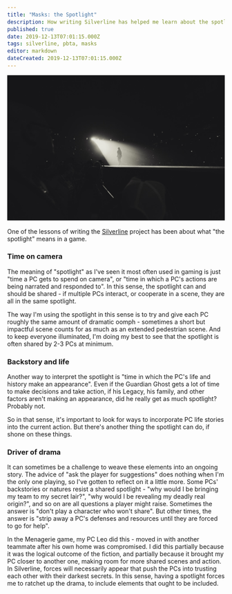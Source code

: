 ```yaml
---
title: "Masks: the Spotlight"
description: How writing Silverline has helped me learn about the spotlight
published: true
date: 2019-12-13T07:01:15.000Z
tags: silverline, pbta, masks
editor: markdown
dateCreated: 2019-12-13T07:01:15.000Z
---
```


![Featured Image](masks-the-spotlight.jpg)

One of the lessons of writing the [Silverline](/masks-silverline/) project has been about what "the spotlight" means in a game.

### Time on camera

The meaning of "spotlight" as I've seen it most often used in gaming is just "time a PC gets to spend on camera", or "time in which a PC's actions are being narrated and responded to". In this sense, the spotlight can and should be shared - if multiple PCs interact, or cooperate in a scene, they are all in the same spotlight.

The way I'm using the spotlight in this sense is to try and give each PC roughly the same amount of dramatic oomph - sometimes a short but impactful scene counts for as much as an extended pedestrian scene. And to keep everyone illuminated, I'm doing my best to see that the spotlight is often shared by 2-3 PCs at minimum.

### Backstory and life

Another way to interpret the spotlight is "time in which the PC's life and history make an appearance". Even if the Guardian Ghost gets a lot of time to make decisions and take action, if his Legacy, his family, and other factors aren't making an appearance, did he really get as much spotlight? Probably not.

So in that sense, it's important to look for ways to incorporate PC life stories into the current action. But there's another thing the spotlight can do, if shone on these things.

### Driver of drama

It can sometimes be a challenge to weave these elements into an ongoing story. The advice of "ask the player for suggestions" does nothing when I'm the only one playing, so I've gotten to reflect on it a little more. Some PCs' backstories or natures resist a shared spotlight - "why would I be bringing my team to my secret lair?", "why would I be revealing my deadly real origin?", and so on are all questions a player might raise. Sometimes the answer is "don't play a character who won't share". But other times, the answer is "strip away a PC's defenses and resources until they are forced to go for help".

In the Menagerie game, my PC Leo did this - moved in with another teammate after his own home was compromised. I did this partially because it was the logical outcome of the fiction, and partially because it brought my PC closer to another one, making room for more shared scenes and action. In Silverline, forces will  necessarily appear that push the PCs into trusting each other with their darkest secrets. In this sense, having a spotlight forces me to ratchet up the drama, to include elements that ought to be included.


    